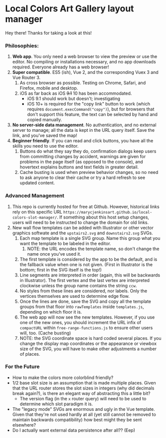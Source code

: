 # Local Colors Art Gallery layout manager

Hey there! Thanks for taking a look at this!

### Philosophies:

1. **Web app**. You only need a web browser to view the preview or use the editor. No compiling or installations necessary, and no app downloads required. Everyone already has a web browser!
2. **Super compatible**. ES5 (ish), Vue 2, and the corresponding Vuex 3 and Vue Router 3.
	1. As cross browser as possible. Testing on Chrome, Safari, and Firefox, mobile and desktop.
	2. iOS as far back as iOS ~~9.1~~ 10 has been accommodated.
		- iOS 9.1 should work but doesn't; investigating
		- iOS 10+ is required for the "copy link" button to work (which requires `document.execCommand("copy")`), but for browsers that don't support this feature, the text can be selected by hand and copied manually.
3. **No server-side data management**. No authentication, and no external server to manage; all the data is kept in the URL query itself. Save the link, and you've saved the map!
4. **Beginner friendly**. If you can read and click buttons, you have all the skills you need to use the editor.
	1. Buttons do what they say they do, confirmation dialogs keep users from committing changes by accident, warnings are given for problems in the page itself (as opposed to the console), and hovertext explains buttons and text fields in greater detail.
	2. Cache busting is used when preview behavior changes, so no need to ask anyone to clear their cache or try a hard refresh to see updated content.

### Advanced Management

1. This repo is currently hosted for free at Github. However, historical links rely on this specific URL `https://marycjenkinsart.github.io/local-colors-slot-manager/`. If something about this host setup changes, users will need to be instructed to change the domain for old links.
2. New wall flow templates can be added with Illustrator or other vector graphics softwate and the `upstairs2.svg` and `downstairs2.svg` SVGs.
	1. Each map template is a single SVG group. Name this group what you want the template to be labeled in the editor.
		1. NOTE: the URL encodes the template name, so don't change the name once you've used it.
	2. The first template is considered by the app to be the default, and is the fallback value when one is not given. (First in Illustrator is the bottom; first in the SVG itself is the top!)
	3. Line segments are interpreted in order (again, this will be backwards in Illustrator). The first vertex and the last vertex are interpreted clockwise unless the group name contains the string `ccw`.
	4. No styles from these lines are considered, nor labels. Only the vertices themselves are used to determine edge flow.
	5. Once the lines are done, save the SVG and copy all the template groups from that floor into `rawTemplates` inside `templates.js`, depending on which floor it is.
	6. The web app will now see the new templates. However, if you use one of the new ones, you should increment the URL infix of `compactURL` within `free-range-functions.js` to ensure other users will, too. (Cache busting)
	7. NOTE: the SVG coordinate space is hard coded several places. If you change the display map coordinates or the appearance or viewbox size of the SVG, you will have to make other adjustments a number of places.

### For the Future

- How to make the colors more colorblind friendly?
- 1/2 base slot size is an assumption that is made multiple places. Given that the URL router stores the slot sizes in integers (why did decimals break again?), is there an elegant way of abstracting this a little bit?
	- The version flag (in the `x` router query) will need to be used to determine which slot paradigm it is.
- The "legacy mode" SVGs are enormous and ugly in the Vue template. Given that they're not used hardly at all (yet still cannot be removed to maintain backwards compatibility) how best might they be sent elsewhere?
- Do I actually want external data persistence after all?? (Eep)
